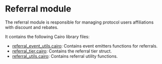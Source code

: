 # Referral module

The referral module is responsible for managing protocol users affiliations with discount and rebates.

It contains the following Cairo library files:

- [referral_event_utils.cairo](https://github.com/keep-starknet-strange/satoru/blob/main/src/referral/referral_event_utils.cairo): Contains event emitters functions for referrals.
- [referral_tier.cairo](https://github.com/keep-starknet-strange/satoru/blob/main/src/referral/referral_tier.cairo): Contains the referral tier struct.
- [referral_utils.cairo](https://github.com/keep-starknet-strange/satoru/blob/main/src/referral/referral_utils.cairo): Contains referral utility functions.

